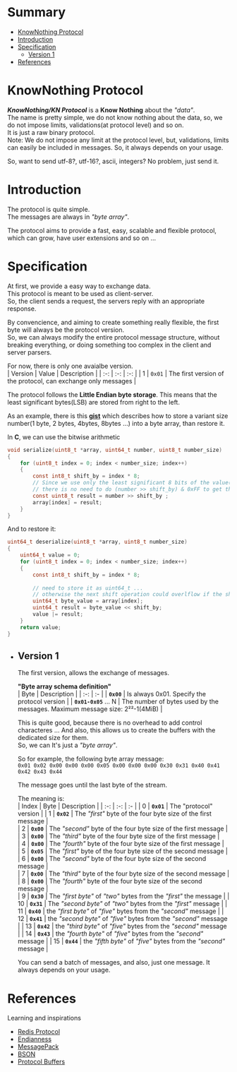 # Summary

- [KnowNothing Protocol](#KnowNothing-Protocol)
- [Introduction](#Introduction)
- [Specification](#Specification)
    - [Version 1](#version-1)
- [References](#References)

# KnowNothing Protocol

***KnowNothing/KN Protocol*** is a **Know Nothing** about the *"data"*.    
The name is pretty simple, we do not know nothing about the data, so, we do not impose limits, validations(at protocol level) and so on.   
It is just a raw binary protocol.  
Note: We do not impose any limit at the protocol level, but, validations, limits can easily be included in messages. So, it always depends on your usage.

So, want to send utf-8?, utf-16?, ascii, integers? No problem, just send it. 

# Introduction

The protocol is quite simple.  
The messages are always in *"byte array"*.

The protocol aims to provide a fast, easy, scalable and flexible protocol, which can grow, have user extensions and so on ...

# Specification

At first, we provide a easy way to exchange data.   
This protocol is meant to be used as client-server.  
So, the client sends a request, the servers reply with an appropriate response.

By convencience, and aiming to create something really flexible, the first byte will always be the protocol version.  
So, we can always modify the entire protocol message structure, without breaking everything, or doing something too complex in the client and server parsers.

For now, there is only one avaialbe version.   
| Version | Value | Description |
| :-: | :-: | :-: |
| 1 | `0x01` | The first version of the protocol, can exchange only messages |

The protocol follows the **Little Endian byte storage**. This means that the least significant bytes(LSB) are stored from right to the left.

As an example, there is this [**gist**](https://gist.github.com/sgtcortez/b51df067e864c2003b8243491bff21cb) 
which describes how to store a variant size number(1 byte, 2 bytes, 4bytes, 8bytes ...) into a byte array, than restore it.   

In **C**, we can use the bitwise arithmetic   
```c
void serialize(uint8_t *array, uint64_t number, uint8_t number_size) 
{
    for (uint8_t index = 0; index < number_size; index++)
    {
        const int8_t shift_by = index * 8;
        // Since we use only the least significant 8 bits of the value(we do this by just using uint8_t)
        // there is no need to do (number >> shift_by) & 0xFF to get the last 8 bits
        const uint8_t result = number >> shift_by ;
        array[index] = result;
    }
}
```

And to restore it:   
```c
uint64_t deserialize(uint8_t *array, uint8_t number_size)
{
    uint64_t value = 0;
    for (uint8_t index = 0; index < number_size; index++)
    {
        const int8_t shift_by = index * 8;
 
        // need to store it as uint64_t ... 
        // otherwise the next shift operation could overlflow if the shift_by is too big
        uint64_t byte_value = array[index];
        uint64_t result = byte_value << shift_by;
        value |= result;
    }
    return value;
}
```

- ## Version 1

    The first version, allows the exchange of messages.  

    **"Byte array schema definition"**   
    | Byte | Description |
    | :-: | :- |
    | **`0x00`** | Is always 0x01. Specify the protocol version |
    | **`0x01-0x05`** ... N | The number of bytes used by the messages. Maximum message size: 2²²-1(4MiB) |

    This is quite good, because there is no overhead to add control characteres ... 
    And also, this allows us to create the buffers with the dedicated size for them.   
    So, we can 
    It's just a *"byte array"*.

    So for example, the following byte array message:    
    `0x01 0x02 0x00 0x00 0x00 0x05 0x00 0x00 0x00 0x30 0x31 0x40 0x41 0x42 0x43 0x44`    
    
    The message goes until the last byte of the stream.

    The meaning is:  
    | Index | Byte | Description |
    | :-: | :-: | :- |
    | 0 | **`0x01`** | The "protocol" version |
    | 1 | **`0x02`** | The *"first"* byte of the four byte size of the first message |     
    | 2 | **`0x00`** | The *"second"* byte of the four byte size of the first message |     
    | 3 | **`0x00`** | The *"third"* byte of the four byte size of the first message |     
    | 4 | **`0x00`** | The *"fourth"* byte of the four byte size of the first message |     
    | 5 | **`0x05`** | The *"first"* byte of the four byte size of the second message |     
    | 6 | **`0x00`** | The *"second"* byte of the four byte size of the second message |     
    | 7 | **`0x00`** | The *"third"* byte of the four byte size of the second message |     
    | 8 | **`0x00`** | The *"fourth"* byte of the four byte size of the second message |     
    | 9 | **`0x30`** | The *"first byte"* of *"two"* bytes from the *"first"* the message |
    | 10 | **`0x31`** | The *"second byte"* of *"two"* bytes from the *"first"* message |
    | 11 | **`0x40`** | the *"first byte"* of *"five"* bytes from the *"second"* message |
    | 12 | **`0x41`** | the *"second byte"* of *"five"* bytes from the *"second"* message |
    | 13 | **`0x42`** | the *"third byte"* of *"five"* bytes from the *"second"* message |
    | 14 | **`0x43`** | the *"fourth byte"* of *"five"* bytes from the *"second"* message |
    | 15 | **`0x44`** | the *"fifth byte"* of *"five"* bytes from the *"second"* message |

    You can send a batch of messages, and also, just one message. It always depends on your usage.

# References

Learning and inspirations

- [Redis Protocol](https://redis.io/docs/reference/protocol-spec/)
- [Endianness](https://en.wikipedia.org/wiki/Endianness)
- [MessagePack](https://github.com/msgpack/msgpack/blob/master/spec.md)
- [BSON](https://bsonspec.org/spec.html)
- [Protocol Buffers](https://github.com/protocolbuffers/protobuf)